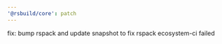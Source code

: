 ```yaml
---
'@rsbuild/core': patch
---
```


fix: bump rspack and update snapshot to fix rspack ecosystem-ci failed
